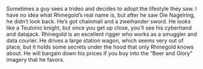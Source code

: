 Sometimes a guy sees a trideo and decides to adopt the lifestyle they saw. I have no idea what Rhinegold’s real name is, but after he saw Die Nagelring, he didn’t look back. He’s got chainmail and a zweihander sword. He looks like a Teutonic knight, but once you get up close, you’ll see his cyberhand and datajack. Rhinegold is an excellent rigger who works as a smuggler and data courier. He drives a large station wagon, which seems very out of place, but it holds some secrets under the hood that only Rhinegold knows about. He will bargain down his prices if you buy into the “Beer and Glory” imagery that he favors.